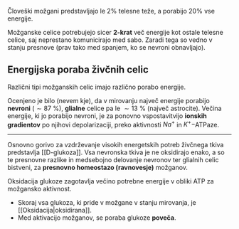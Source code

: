 Človeški možgani predstavljajo le $2\%$ telesne teže, a porabijo $20\%$ vse energije. 

Možganske celice potrebujejo sicer **2-krat** več energije kot ostale telesne celice, saj neprestano komunicirajo med sabo. Zaradi tega so vedno v stanju presnove (prav tako med spanjem, ko se nevroni obnavljajo).

## Energijska poraba živčnih celic

Različni tipi možganskih celic imajo različno porabo energije. 

Ocenjeno je bilo (nevem kje), da v mirovanju največ energije porabijo **nevroni** ($\sim 87 \ \%$), **glialne** celice pa le $\sim 13 \ \%$ (največ astrocite).
Večina energije, ki jo porabijo nevroni, je za ponovno vspostavitvijo **ionskih gradientov** po njihovi depolarizaciji, preko aktivnosti $Na^+$ in $K^+ -$ATPaze.

---

Osnovno gorivo za vzdrževanje visokih energetskih potreb živčnega tkiva predstavlja [[D-glukoza]]. 
Vsa nevronska tkiva je ne oksidirajo enako, a so te presnovne razlike in medsebojno delovanje nevronov ter glialnih celic bistveni, za **presnovno homeostazo (ravnovesje)** možganov.

Oksidacija glukoze zagotavlja večino potrebne energije v obliki ATP za možgansko aktivnost. 
- Skoraj vsa glukoza, ki pride v možgane v stanju mirovanja, je [[Oksidacija|oksidirana]]. 
- Med aktivacijo možganov, se poraba glukoze **poveča**.